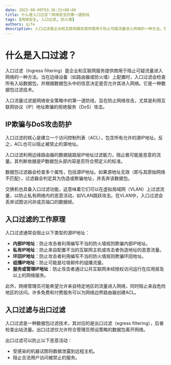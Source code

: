 ```yaml
---
date: 2025-08-09T03:36:22+08:00
title: 什么是入口过滤？网络安全的第一道防线
tags: [网络安全, 入口过滤, 防火墙]
authors: qife
description: 入口过滤是企业和互联网服务提供商用于防止可疑流量进入网络的一种方法。它通过检查入站数据包的头部信息，阻止IP地址欺骗等恶意行为，是防范拒绝服务攻击的关键技术。
---
```


# 什么是入口过滤？

入口过滤（Ingress filtering）是企业和互联网服务提供商用于阻止可疑流量进入网络的一种方法。当在边缘设备（如路由器或防火墙）上配置时，入口过滤会检查所有入站数据包，并根据数据包头中的信息决定是否允许其进入网络。它是一种数据包过滤技术。

入口流量过滤是网络安全策略中的第一道防线，旨在防止网络攻击，尤其是利用互联网协议（IP）地址欺骗的拒绝服务（DoS）攻击。

## IP欺骗与DoS攻击防护

入口过滤的核心是建立一个访问控制列表（ACL），包含所有允许的源IP地址。反之，ACL也可以阻止被禁止的源地址。

入口过滤利用边缘路由器的数据链路层IP地址过滤能力，阻止极可能是恶意的流量。其判断依据是IP数据包头部内容是否符合预定义的标准。

数据包过滤器会检查多个属性，包括源IP地址。如果源地址无效（即与其原始网络不匹配），过滤器会判定其为伪造或欺骗地址，并丢弃该数据包。

交换机也具备入口过滤功能，这意味着它们可以在虚拟局域网（VLAN）上过滤流量，以防止私有网络内的恶意活动，如VLAN跳跃攻击。在VLAN中，入口过滤会丢弃试图访问非成员端口的数据帧。

## 入口过滤的工作原理

入口过滤通常会阻止以下类型的源IP地址：

- **内部IP地址**：防止攻击者利用编写不当的防火墙规则欺骗内部IP地址。
- **私有IP地址**：防止来自配置不当的互联网主机或攻击者伪造地址的恶意流量。
- **环回IP地址**：防止攻击者利用编写不当的防火墙规则欺骗环回地址。
- **组播IP地址**：防止可能是垃圾邮件的组播流量。
- **服务或管理IP地址**：防止攻击者通过公共互联网未经授权访问运行在应用层及以上的网络服务。

此外，网络管理员可能希望允许来自特定地区的流量进入网络，同时阻止来自危险地区的访问。许多免费和付费服务可以为网络边界路由器创建ACL。

## 入口过滤与出口过滤

入口过滤是一种数据包过滤技术，其对应的是出口过滤（egress filtering），后者检查出站流量。出口过滤仅允许符合管理员预设策略的数据包离开网络。

出口过滤可以防止以下恶意活动：
- 受感染的机器试图将数据泄露到远程主机。
- 阻止合法用户访问被禁止的服务。